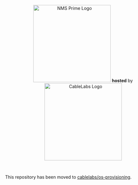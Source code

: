 <p align="center">
<a target="_blank" href="https://nmsprime.com"><img src="https://github.com/nmsprime/nmsprime/raw/master/public/images/nmsprime-logo.png" alt="NMS Prime Logo" title="NMS Prime - Open Source Provisioning Tool for Cable-, DOCSIS- and Broadband-Networks" width="250"/></a> <b>hosted</b> by
<a target="_blank" href="https://cablelabs.com"><img src="http://www.displaysummit.com/wp-content/uploads/2019/07/Cable-Labs-Logo-Red.png" alt="CableLabs Logo" width="250"/></a>
</p>
<br>

This repository has been moved to [cablelabs/os-provisioning](https://github.com/cablelabs/os-provisioning).
